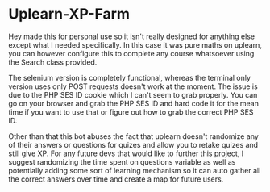 # Uplearn-XP-Farm

Hey made this for personal use so it isn't really designed for anything else except what I needed specifically. In this case it was pure maths on uplearn, you can however configure this to complete any course whatsoever using the Search class provided.

The selenium version is completely functional, whereas the terminal only version uses only POST requests doesn't work at the moment. The issue is due to the PHP SES ID cookie which I can't seem to grab properly. You can go on your browser and grab the PHP SES ID and hard code it for the mean  time if you want to use that or figure out how to grab the correct PHP SES ID.

Other than that this bot abuses the fact that uplearn doesn't randomize any of their answers or questions for quizes and allow you to retake quizes and still give XP. For any future devs that would like to further this project, I suggest randomizing the time spent on questions variable as well as potentially adding some sort of learning mechanism so it can auto gather all the correct answers over time and create a map for future users.
